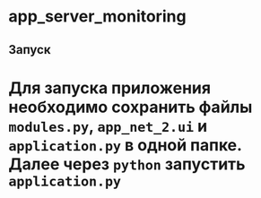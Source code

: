 # app_server_monitoring


## Запуск
# Для запуска приложения необходимо сохранить файлы `modules.py`, `app_net_2.ui` и `application.py` в одной папке. Далее через `python` запустить `application.py`
